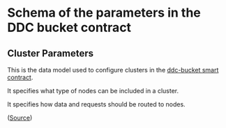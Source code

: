 
# Schema of the parameters in the DDC bucket contract

## Cluster Parameters

This is the data model used to configure clusters in the [ddc-bucket smart contract](https://github.com/Cerebellum-Network/ddc-bucket-contract).

It specifies what type of nodes can be included in a cluster.

It specifies how data and requests should be routed to nodes.


([Source](https://github.com/Cerebellum-Network/ddc-schemas))


